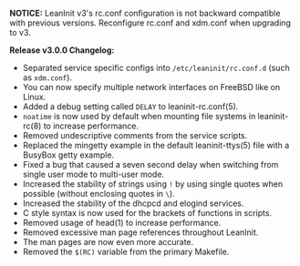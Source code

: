 **NOTICE:** LeanInit v3's rc.conf configuration is not backward compatible with previous versions. Reconfigure rc.conf and xdm.conf when upgrading to v3.

**Release v3.0.0 Changelog:**
* Separated service specific configs into `/etc/leaninit/rc.conf.d` (such as `xdm.conf`).
* You can now specify multiple network interfaces on FreeBSD like on Linux.
* Added a debug setting called `DELAY` to leaninit-rc.conf(5).
* `noatime` is now used by default when mounting file systems in leaninit-rc(8) to increase performance.
* Removed undescriptive comments from the service scripts.
* Replaced the mingetty example in the default leaninit-ttys(5) file with a BusyBox getty example.
* Fixed a bug that caused a seven second delay when switching from single user mode to multi-user mode.
* Increased the stability of strings using `!` by using single quotes when possible (without enclosing quotes in `\`).
* Increased the stability of the dhcpcd and elogind services.
* C style syntax is now used for the brackets of functions in scripts.
* Removed usage of head(1) to increase performance.
* Removed excessive man page references throughout LeanInit.
* The man pages are now even more accurate.
* Removed the `$(RC)` variable from the primary Makefile.
